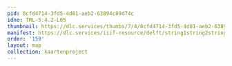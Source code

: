 ```yaml
---
pid: 8cfd4714-3fd5-4d81-aeb2-63894c89d74c
idno: TRL-5.4.2-L05
thumbnail: https://dlc.services/thumbs/7/4/8cfd4714-3fd5-4d81-aeb2-63894c89d74c/full/400,339/0/default.jpg
manifest: https://dlc.services/iiif-resource/delft/string1string2string3/kaartenproject-2007/TRL-5.4.2-L05
order: '159'
layout: map
collection: kaartenproject
---
```

